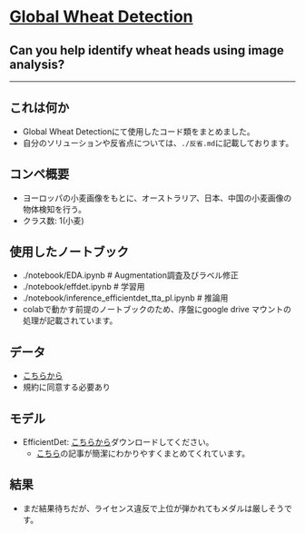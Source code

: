 # [Global Wheat Detection](https://www.kaggle.com/c/global-wheat-detection)
## Can you help identify wheat heads using image analysis?
---
## これは何か
- Global Wheat Detectionにて使用したコード類をまとめました。
- 自分のソリューションや反省点については、`./反省.md`に記載しております。

## コンペ概要
- ヨーロッパの小麦画像をもとに、オーストラリア、日本、中国の小麦画像の物体検知を行う。
- クラス数: 1(小麦)

## 使用したノートブック
- ./notebook/EDA.ipynb # Augmentation調査及びラベル修正
- ./notebook/effdet.ipynb # 学習用
- ./notebook/inference_efficientdet_tta_pl.ipynb # 推論用
- colabで動かす前提のノートブックのため、序盤にgoogle drive マウントの処理が記載されています。

## データ
- [こちらから](https://www.kaggle.com/c/global-wheat-detection/data)
- 規約に同意する必要あり

## モデル
- EfficientDet: [こちらから](https://www.kaggle.com/mathurinache/efficientdet)ダウンロードしてください。
  - [こちら](https://qiita.com/omiita/items/83643f78baabfa210ab1)の記事が簡潔にわかりやすくまとめてくれています。

## 結果
- まだ結果待ちだが、ライセンス違反で上位が弾かれてもメダルは厳しそうです。
